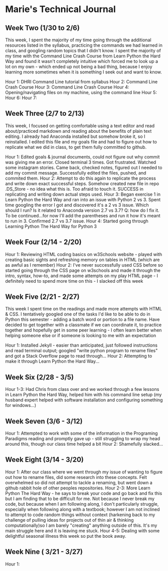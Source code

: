 # Marie's Technical Journal

## Week Two (1/30 to 2/6)

This week, I spent the majority of my time going through the additional resources listed in the syllabus, practicing the commands we had learned in class, and googling random topics that I didn't know. I spent the majority of my time with the Command Line Crash Course from Learn Python the Hard Way and found it wasn't completely intuitive which forced me to look up a lot on my own - which ended up not being a bad thing, because I enjoy learning more sometimes when it is something I seek out and want to know.

Hour 1: DHRI Command Line tutorial from syllabus
Hour 2: Command Line Crash Course
Hour 3: Command Line Crash Course
Hour 4: Opening/navigating files on my machine, using the command line
Hour 5: 
Hour 6: 
Hour 7: 

## Week Three (2/7 to 2/13)

This week, I focused on getting comfortable using a text editor and read about/practiced markdown and reading about the benefits of plain text editing. I already had Anaconda installed but somehow broke it, so I reinstalled. I edited this file and my goals file and had to figure out how to replicate what we did in class, to get them fully committed to github.

Hour 1: Edited goals & journal documents, could not figure out why commit was giving me an error. Closed terminal 3 times. Got frustrated. Watched some instagram stories. Came back, checked notes, figured out I needed to add my commit message. Successfully edited the files, pushed, and commited them.
Hour 2: Attempt to do this again to replicate the process and write down exact successful steps. Somehow created new file in repo .DS_Store - no idea what this is. Too afraid to touch it. SUCCESS in replicating and writing down actual steps used.
Hour 3: Began exercise 1 in Learn Python the Hard Way and ran into an issue with Python 2 vs 3. Spent time googling the error I got and discovered it's a 2 vs 3 issue. Which should I run? Is it related to Anaconda version 2.7 vs 3.7? Q: how do I fix it. To be continued...for now I'll add the parentheses and run it how it's meant to run in 3. Confirmed 2.7 vs 3.7 issue.
Hour 4: Started going through Learning Python The Hard Way for Python 3

## Week Four (2/14 - 2/20)

Hour 1: Reviewing HTML coding basics on w3Schools website - played with creating basic sights and refreshing memory on tables in HTML (which are as awful as I remember)
Hour 2: I've never successfully used CSS before so started going through the CSS page on w3schools and made it through the intro, syntax, how-to, and made some attempts on my play HTML page - I definitely need to spend more time on this - I slacked off this week

## Week Five (2/21 - 2/27)

This week I spent time on the readings and made more attempts with HTML & CSS. I tentatively googled one of the tasks I'd like to be able to do in Python this semester - adding a batch word or portion to a file name. Have decided to get together with a classmate if we can coordinate it, to practice together and hopefully get in some peer learning - I often learn better when helping someone else or if someone is looking to me with an expectation

Hour 1: Installed Jekyll - easier than anticipated, just followed instructions and read terminal output; googled "write python program to rename files" and got a Stack Overflow page to read through...
Hour 2: Attempting to make it through Learn Python the Hard Way...

## Week Six (2/28 - 3/5)

Hour 1-3: Had Chris from class over and we worked through a few lessons in Learn Python the Hard Way, helped him with his command line setup (my husband expert helped with software installation and configuring something for windows...)

## Week Seven (3/6 - 3/12)

Hour 1: Attempted to work with some of the information in the Programing Paradigms reading and promptly gave up - still struggling to wrap my head around this, though our class time helped a bit
Hour 2: Shamefully slacked...

## Week Eight (3/14 - 3/20)

Hour 1: After our class where we went through my issue of wanting to figure out how to rename files, did some research into these concepts. Felt overwhelmed so did not attempt to tackle a renaming, but went down a github rabbit hole of other peoples repositories.
Hour 2-3: More Learn Python The Hard Way - he says to break your code and go back and fix this but I am finding that to be difficult for me. Not because I never break my code, but because when I am following along, I don't particularly struggle, especially when following along with a textbook; however I am not inclined to attempt to code random things without context (harkening back to my challenge of pulling ideas for projects out of thin air & thinking computationally)so I am barely "creating" anything outside of this. It's my main struggle here and it is leaving me stuck.
Hour 4-5: Dealing with some delightful seasonal illness this week so put the book away.

## Week Nine ( 3/21 - 3/27)

Hour 1: 